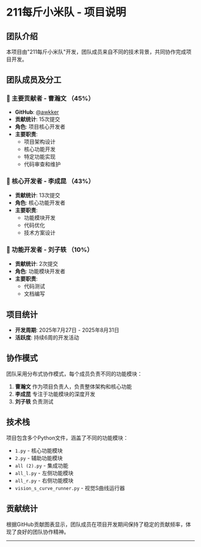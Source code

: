 # 211每斤小米队 - 项目说明

## 团队介绍

本项目由"211每斤小米队"开发，团队成员来自不同的技术背景，共同协作完成项目开发。

## 团队成员及分工

### 🥇 主要贡献者 - 曹瀚文 （45%）
- **GitHub**: [@awkker](https://github.com/awkker)
- **贡献统计**: 15次提交
- **角色**: 项目核心开发者
- **主要职责**: 
  - 项目架构设计
  - 核心功能开发
  - 特定功能实现
  - 代码审查和维护

### 🥈 核心开发者 - 李成昆 （43%）
- **贡献统计**: 13次提交
- **角色**: 核心功能开发者
- **主要职责**:
  - 功能模块开发
  - 代码优化
  - 技术方案设计

### 🥉 功能开发者 - 刘子轶 （10%）
- **贡献统计**: 2次提交
- **角色**: 功能模块开发者
- **主要职责**:
  - 代码测试
  - 文档编写

## 项目统计

- **开发周期**: 2025年7月27日 - 2025年8月31日
- **活跃度**: 持续6周的开发活动

## 协作模式

团队采用分布式协作模式，每个成员负责不同的功能模块：

1. **曹瀚文** 作为项目负责人，负责整体架构和核心功能
2. **李成昆** 专注于功能模块的深度开发
3. **刘子轶** 负责测试

## 技术栈

项目包含多个Python文件，涵盖了不同的功能模块：
- `1.py` - 核心功能模块
- `2.py` - 辅助功能模块  
- `all (2).py` - 集成功能
- `all_l.py` - 左侧功能模块
- `all_r.py` - 右侧功能模块
- `vision_s_curve_runner.py` - 视觉S曲线运行器

## 贡献统计

根据GitHub贡献图表显示，团队成员在项目开发期间保持了稳定的贡献频率，体现了良好的团队协作精神。

---

